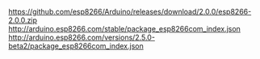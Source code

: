 https://github.com/esp8266/Arduino/releases/download/2.0.0/esp8266-2.0.0.zip
http://arduino.esp8266.com/stable/package_esp8266com_index.json
http://arduino.esp8266.com/versions/2.5.0-beta2/package_esp8266com_index.json
